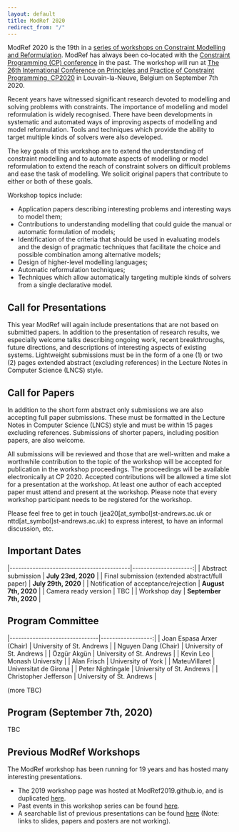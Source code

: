 ```yaml
---
layout: default
title: ModRef 2020
redirect_from: "/"
---
```


ModRef 2020 is the 19th in a [series of workshops on Constraint Modelling and Reformulation](https://www-users.cs.york.ac.uk/~frisch/ModRef/).
ModRef has always been co-located with the [Constraint Programming (CP) conference](http://www.a4cp.org/events/cp-conference-series) in the past.
The workshop will run at [The 26th International Conference on Principles and Practice of Constraint Programming, CP2020](http://cp2020.a4cp.org/) in Louvain-la-Neuve, Belgium on September 7th 2020.

Recent years have witnessed significant research devoted to modelling and solving problems with constraints.
The importance of modelling and model reformulation is widely recognised.
There have been developments in systematic and automated ways of improving aspects of modelling and model reformulation.
Tools and techniques which provide the ability to target multiple kinds of solvers were also developed.

The key goals of this workshop are
to extend the understanding of constraint modelling and
to automate aspects of modelling or model reformulation to extend the reach of constraint solvers on difficult problems and ease the task of modelling.
We solicit original papers that contribute to either or both of these goals.

Workshop topics include:

- Application papers describing interesting problems and interesting ways to model them;
- Contributions to understanding modelling that could guide the manual or automatic formulation of models;
- Identification of the criteria that should be used in evaluating models and the design of pragmatic techniques that facilitate the choice and possible combination among alternative models;
- Design of higher-level modelling languages;
- Automatic reformulation techniques;
- Techniques which allow automatically targeting multiple kinds of solvers from a single declarative model.


## <a name="callForPres"></a> Call for Presentations
This year ModRef will again include presentations that are not based on submitted papers. In addition to the presentation of research results, we especially welcome talks describing ongoing work, recent breakthroughs, future directions, and descriptions of interesting aspects of existing systems. Lightweight submissions must be in the form of a one (1) or two (2) pages extended abstract (excluding references) in the Lecture Notes in Computer Science (LNCS) style.
<!--- Please submit your extended abstract in PDF format using [EasyChair](https://easychair.org/conferences/?conf=modref2019). --->

## <a name="callForPapers"></a> Call for Papers 
In addition to the short form abstract only submissions we are also accepting full paper submissions. These must be formatted in the Lecture Notes in Computer Science (LNCS) style and must be within 15 pages excluding references. Submissions of shorter papers, including position papers, are also welcome.
<!--- Please submit your paper in PDF format using [EasyChair](https://easychair.org/conferences/?conf=modref2019). --->

All submissions will be reviewed and those that are well-written and make a worthwhile contribution to the topic of the workshop will be accepted for publication in the workshop proceedings. The proceedings will be available electronically at CP 2020. Accepted contributions will be allowed a time slot for a presentation at the workshop. At least one author of each accepted paper must attend and present at the workshop. Please note that every workshop participant needs to be registered for the workshop.

Please feel free to get in touch (jea20\[at_symbol\]st-andrews.ac.uk or nttd\[at_symbol\]st-andrews.ac.uk) to express interest, to have an informal discussion, etc.

## <a name="importantDates"></a> Important Dates

|------------------------------------------|---------------------:|
| Abstract submission                      | **July 23rd, 2020**  |
| Final submission (extended abstract/full paper)                     | **July 29th, 2020**  |
| Notification of acceptance/rejection | **August 7th, 2020** |
| Camera ready version                 | TBC |
| Workshop day                             | **September 7th, 2020**  |


## <a name="programCommittee"></a> Program Committee

|-------------------------------|------------------:|
| Joan Espasa Arxer (Chair)         | University of St. Andrews |
| Nguyen Dang (Chair)         | University of St. Andrews |
| Özgür Akgün                   | University of St. Andrews |
| Kevin Leo              | Monash University |
| Alan Frisch   | University of York |
| MateuVillaret | Universitat de Girona |
| Peter Nightingale    | University of St. Andrews |
| Christopher Jefferson  | University of St. Andrews |

(more TBC)


## <a name="timetable"></a> Program (September 7th, 2020)

TBC

## <a name="pmodrefs"></a> Previous ModRef Workshops
The ModRef workshop has been running for 19 years and has hosted many interesting presentations.

 - The 2019 workshop page was hosted at ModRef2019.github.io, and is duplicated [here](ModRef2019).
 - Past events in this workshop series can be found [here](https://www-users.cs.york.ac.uk/~frisch/ModRef/).
 - A searchable list of previous presentations can be found [here](ModRefHistory) (Note: links to slides, papers and posters are not working).
 
 
 


